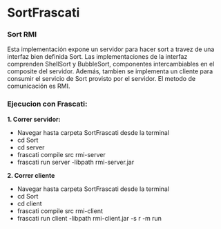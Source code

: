 # SortFrascati

### Sort RMI

Esta implementación expone un servidor para hacer sort a travez de una interfaz bien definida Sort. Las implementaciones de la interfaz comprenden ShellSort y BubbleSort, componentes intercambiables en el composite del servidor. Además, tambien se implementa un cliente para consumir el servicio de Sort provisto  por el servidor. El metodo de comunicación es RMI.

### Ejecucion con Frascati:

**1. Correr servidor:**

* Navegar hasta carpeta SortFrascati desde la terminal
* cd Sort
* cd server
* frascati compile src rmi-server
* frascati run server -libpath rmi-server.jar


**2. Correr cliente**

* Navegar hasta carpeta SortFrascati desde la terminal
* cd Sort
* cd client
* frascati compile src rmi-client
* frascati run client -libpath rmi-client.jar -s r -m run

